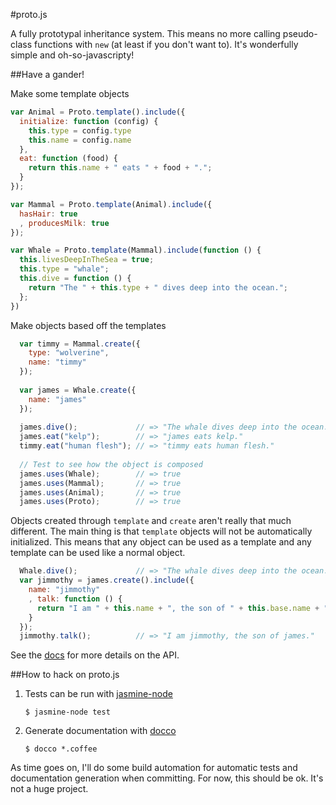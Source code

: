 #proto.js

A fully prototypal inheritance system. This means no more calling pseudo-class functions with `new` (at least
if you don't want to). It's wonderfully simple and oh-so-javascripty!

##Have a gander!

Make some template objects

```javascript
var Animal = Proto.template().include({
  initialize: function (config) {
    this.type = config.type
    this.name = config.name
  },
  eat: function (food) {
    return this.name + " eats " + food + ".";
  }
});

var Mammal = Proto.template(Animal).include({
  hasHair: true
  , producesMilk: true
});

var Whale = Proto.template(Mammal).include(function () {
  this.livesDeepInTheSea = true;
  this.type = "whale";
  this.dive = function () {
    return "The " + this.type + " dives deep into the ocean.";
  };
})
```

Make objects based off the templates

```javascript
  var timmy = Mammal.create({
    type: "wolverine",
    name: "timmy"
  });
  
  var james = Whale.create({
    name: "james"
  });
  
  james.dive();             // => "The whale dives deep into the ocean."
  james.eat("kelp");        // => "james eats kelp."
  timmy.eat("human flesh"); // => "timmy eats human flesh."
  
  // Test to see how the object is composed
  james.uses(Whale);        // => true
  james.uses(Mammal);       // => true
  james.uses(Animal);       // => true
  james.uses(Proto);        // => true
```

Objects created through `template` and `create` aren't really that much different. The main thing is that 
`template` objects will not be automatically initialized. This means that any object can be used as a template
and any template can be used like a normal object.

```javascript
  Whale.dive();             // => "The whale dives deep into the ocean."
  var jimmothy = james.create().include({
    name: "jimmothy"
    , talk: function () {
      return "I am " + this.name + ", the son of " + this.base.name + ".";
    }
  });
  jimmothy.talk();          // => "I am jimmothy, the son of james."
```

See the [docs](http://benekastah.github.com/proto.js/) for more details on the API.

##How to hack on proto.js

  1. Tests can be run with [jasmine-node](https://github.com/mhevery/jasmine-node)
  
     ```
     $ jasmine-node test
     ```
  
  2. Generate documentation with [docco](http://jashkenas.github.com/docco/)
  
     ```
     $ docco *.coffee
     ```

As time goes on, I'll do some build automation for automatic tests and documentation generation when committing.
For now, this should be ok. It's not a huge project.